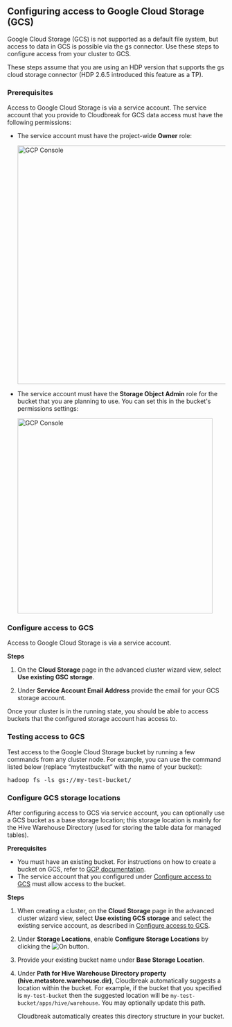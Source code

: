 ## Configuring access to Google Cloud Storage (GCS)

Google Cloud Storage (GCS) is not supported as a default file system, but access to data in GCS is possible via the gs connector. Use these steps to configure access from your cluster to GCS. 

These steps assume that you are using an HDP version that supports the gs cloud storage connector (HDP 2.6.5 introduced this feature as a TP).

### Prerequisites

Access to Google Cloud Storage is via a service account. The service account that you provide to Cloudbreak for GCS data access must have the following permissions: 

* The service account must have the project-wide **Owner** role:

    <a href="../images/cb_gcp-data-sa01.png" target="_blank" title="click to enlarge"><img src="../images/cb_gcp-data-sa01.png" width="550" title="GCP Console"></a>  

* The service account must have the **Storage Object Admin** role for the bucket that you are planning to use. You can set this in the bucket's permissions settings:

    <a href="../images/cb_gcp-data-sa02.png" target="_blank" title="click to enlarge"><img src="../images/cb_gcp-data-sa02.png" width="450" title="GCP Console"></a>      

### Configure access to GCS 

Access to Google Cloud Storage is via a service account. 

**Steps**

1. On the **Cloud Storage** page in the advanced cluster wizard view, select **Use existing GSC storage**. 

2. Under **Service Account Email Address** provide the email for your GCS storage account.  

Once your cluster is in the running state, you should be able to access buckets that the configured storage account has access to.  


### Testing access to GCS 

Test access to the Google Cloud Storage bucket by running a few commands from any cluster node. For example, you can use the command listed below (replace “mytestbucket” with the name of your bucket):

<pre>hadoop fs -ls gs://my-test-bucket/</pre>


### Configure GCS storage locations 

After configuring access to GCS via service account, you can optionally use a GCS bucket as a base storage location; this storage location is mainly for the Hive Warehouse Directory (used for storing the table data for managed tables).   

**Prerequisites**

* You must have an existing bucket. For instructions on how to create a bucket on GCS, refer to [GCP documentation](https://cloud.google.com/storage/docs/creating-buckets).  
* The service account that you configured under [Configure access to GCS](#configure-access-to-gcs) must allow access to the bucket.   

**Steps**

1. When creating a cluster, on the **Cloud Storage** page in the advanced cluster wizard view, select **Use existing GCS storage** and select the existing service account, as described in [Configure access to GCS](#configure-access-to-gcs).    
2. Under **Storage Locations**, enable **Configure Storage Locations** by clicking the <img src="../images/cb_toggle.png" alt="On"/> button.   
3. Provide your existing bucket name under **Base Storage Location**.  
4. Under **Path for Hive Warehouse Directory property (hive.metastore.warehouse.dir)**, Cloudbreak automatically suggests a location within the bucket. For example, if the bucket that you specified is `my-test-bucket` then the suggested location will be `my-test-bucket/apps/hive/warehouse`.  You may optionally update this path.        

    Cloudbreak automatically creates this directory structure in your bucket.  
    
